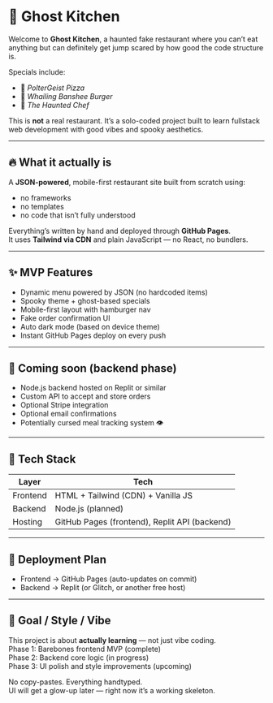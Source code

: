 # 👻 Ghost Kitchen

Welcome to **Ghost Kitchen**, a haunted fake restaurant where you can’t eat anything but can definitely get jump scared by how good the code structure is.

Specials include:  
- 🧠 *PolterGeist Pizza*  
- 💨 *Whailing Banshee Burger*  
- 🔪 *The Haunted Chef*

This is **not** a real restaurant. It’s a solo-coded project built to learn fullstack web development with good vibes and spooky aesthetics.

---

## 🔥 What it actually is

A **JSON-powered**, mobile-first restaurant site built from scratch using:  
- no frameworks  
- no templates  
- no code that isn’t fully understood

Everything’s written by hand and deployed through **GitHub Pages**.  
It uses **Tailwind via CDN** and plain JavaScript — no React, no bundlers.

---

## ✨ MVP Features

- Dynamic menu powered by JSON (no hardcoded items)  
- Spooky theme + ghost-based specials  
- Mobile-first layout with hamburger nav  
- Fake order confirmation UI  
- Auto dark mode (based on device theme)  
- Instant GitHub Pages deploy on every push  

---

## 🧠 Coming soon (backend phase)

- Node.js backend hosted on Replit or similar  
- Custom API to accept and store orders  
- Optional Stripe integration  
- Optional email confirmations  
- Potentially cursed meal tracking system 👁️  

---

## 💾 Tech Stack

| Layer     | Tech                              |  
|-----------|----------------------------------|  
| Frontend  | HTML + Tailwind (CDN) + Vanilla JS |  
| Backend   | Node.js (planned)                |  
| Hosting   | GitHub Pages (frontend), Replit API (backend) |  

---

## 🚀 Deployment Plan

- Frontend → GitHub Pages (auto-updates on commit)  
- Backend → Replit (or Glitch, or another free host)  

---

## 🧪 Goal / Style / Vibe

This project is about **actually learning** — not just vibe coding.  
Phase 1: Barebones frontend MVP (complete)  
Phase 2: Backend core logic (in progress)  
Phase 3: UI polish and style improvements (upcoming)  

No copy-pastes. Everything handtyped.  
UI will get a glow-up later — right now it’s a working skeleton.